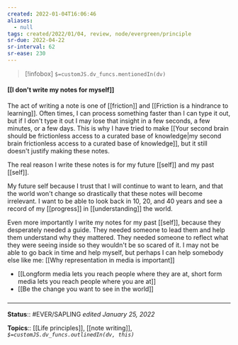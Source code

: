 ```yaml
---
created: 2022-01-04T16:06:46 
aliases:
  - null
tags: created/2022/01/04, review, node/evergreen/principle   
sr-due: 2022-04-22
sr-interval: 62
sr-ease: 230
---
```

> [!infobox]
`$=customJS.dv_funcs.mentionedIn(dv)`

#### [[I don't write my notes for myself]] 

The act of writing a note is one of [[friction]] and [[Friction is a hindrance to learning]].
Often times, I can process something faster than I can type it out,
but if I don't type it out I may lose that insight in a few seconds, a few minutes, or a few days. 
This is why I have tried to make [[Your second brain should be frictionless access to a curated base of knowledge|my second brain frictionless access to a curated base of knowledge]], but it still doesn't justify making these notes.

The real reason I write these notes is for my future [[self]] and my past [[self]].

My future self because I trust that I will continue to want to learn, and that the world won't change so drastically that these notes will become irrelevant. I want to be able to look back in 10, 20, and 40 years and see a record of my [[progress]] in [[understanding]] the world.

Even more importantly I write my notes for my past [[self]], because they desperately needed a guide. They needed someone to lead them and help them understand why they mattered. They needed someone to reflect what they were seeing inside so they wouldn't be so scared of it. I may not be able to go back in time and help myself, but perhaps I can help somebody else like me:
[[Why representation in media is important]]

- [[Longform media lets you reach people where they are at, short form media lets you reach people where you are at]]
- [[Be the change you want to see in the world]]

### <hr class="footnote"/>

**Status**:: #EVER/SAPLING
*edited January 25, 2022*

**Topics**:: [[Life principles]], [[note writing]], 
*`$=customJS.dv_funcs.outlinedIn(dv, this)`*
